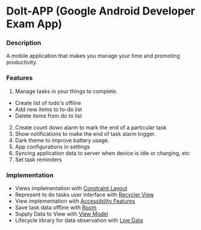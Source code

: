 # DoIt-APP (Google Android Developer Exam App)

### Description
A mobile application that makes you manage your time and promoting productivity.

### Features
1. Manage tasks in your things to complete.
  *  Create list of todo's offline
  *  Add new items to to-do list
  *  Delete items from do to list
2. Create count down alarm to mark the end of a particular task
3. Show notifications to make the end of task alarm trigger.
4. Dark theme to improve battery usage.
5. App configurations in settings
6. Syncing application data to server when device is idle or charging, etc
7. Set task reminders

### Implementation
*   Views implementation with [Constraint Layout]() 
*   Represent to do tasks user interface with [Recycler View]()
*   View implementation with [Accessibility Features]()
*   Save task data offline with [Room]()
*   Supply Data to View with [View Model]()
*   Lifecycle library for data observation with [Live Data]()
 


